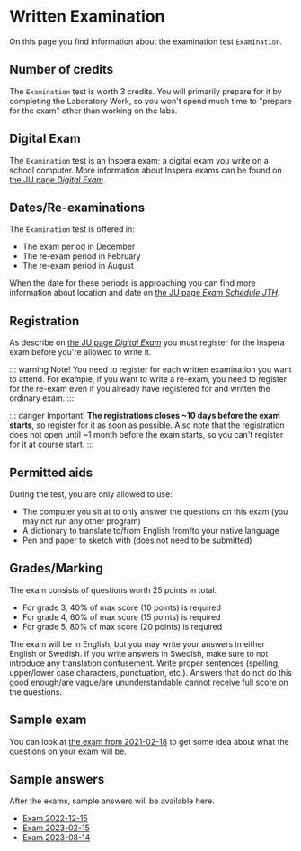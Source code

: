 # Written Examination
On this page you find information about the examination test `Examination`.

## Number of credits
The `Examination` test is worth 3 credits. You will primarily prepare for it by completing the Laboratory Work, so you won't spend much time to "prepare for the exam" other than working on the labs.

## Digital Exam
The `Examination` test is an Inspera exam; a digital exam you write on a school computer. More information about Inspera exams can be found on [the JU page *Digital Exam*](https://ju.se/student/en/digital-exam.html).

## Dates/Re-examinations
The `Examination` test is offered in:

* The exam period in December
* The re-exam period in February
* The re-exam period in August

When the date for these periods is approaching you can find more information about location and date on [the JU page *Exam Schedule JTH*](https://ju.se/student/en/studies/examination/exam-schedule-jth.html).

## Registration
As describe on [the JU page *Digital Exam*](https://ju.se/student/en/digital-exam.html) you must register for the Inspera exam before you're allowed to write it.

::: warning Note!
You need to register for each written examination you want to attend. For example, if you want to write a re-exam, you need to register for the re-exam even if you already have registered for and written the ordinary exam.
:::

::: danger Important!
**The registrations closes ~10 days before the exam starts**, so register for it as soon as possible. Also note that the registration does not open until ~1 month before the exam starts, so you can't register for it at course start.
:::

## Permitted aids
During the test, you are only allowed to use:

* The computer you sit at to only answer the questions on this exam (you may not run any other program)
* A dictionary to translate to/from English from/to your native language
* Pen and paper to sketch with (does not need to be submitted)

## Grades/Marking
The exam consists of questions worth 25 points in total.

* For grade 3, 40% of max score (10 points) is required
* For grade 4, 60% of max score (15 points) is required
* For grade 5, 80% of max score (20 points) is required

The exam will be in English, but you may write your answers in either English or Swedish. If you write answers in Swedish, make sure to not introduce any translation confusement. Write proper sentences (spelling, upper/lower case characters, punctuation, etc.). Answers that do not do this good enough/are vague/are ununderstandable cannot receive full score on the questions.

## Sample exam
You can look at [the exam from 2021-02-18](./exams/exam-2021-02-18/) to get some idea about what the questions on your exam will be.

## Sample answers
After the exams, sample answers will be available here.

* [Exam 2022-12-15](./exams/exam-2022-12-15/)
* [Exam 2023-02-15](./exams/exam-2023-02-15/)
* [Exam 2023-08-14](./exams/exam-2023-08-14/)